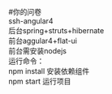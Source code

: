 #你的问卷 <br/>
ssh-angular4<br/>
后台spring+struts+hibernate<br/>
前台aggular4+flat-ui<br/>
前台需安装nodejs<br/>
运行命令：<br/>
npm install  安装依赖组件<br/>
npm start 运行项目<br/>
